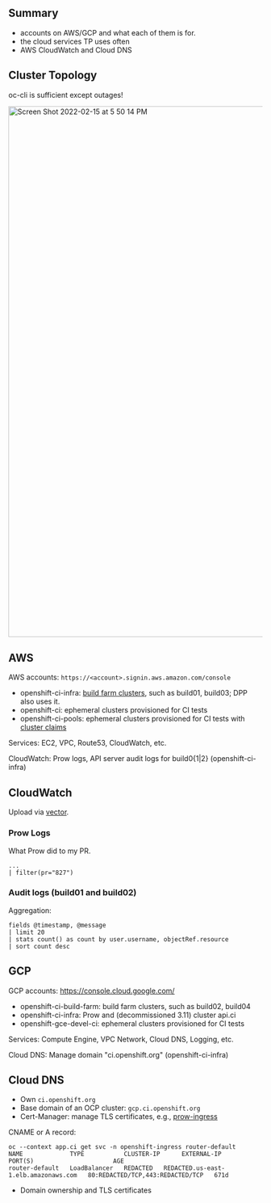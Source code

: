 ## Summary

- accounts on AWS/GCP and what each of them is for.
- the cloud services TP uses often
- AWS CloudWatch and Cloud DNS


## Cluster Topology

oc-cli is sufficient except outages!

<img width="1051" alt="Screen Shot 2022-02-15 at 5 50 14 PM" src="https://user-images.githubusercontent.com/4013349/154168942-9de16f51-3460-424f-9099-d661a519af6b.png">

## AWS
AWS accounts: `https://<account>.signin.aws.amazon.com/console`
  
- openshift-ci-infra: [build farm clusters](https://docs.ci.openshift.org/docs/getting-started/useful-links/#clusters), such as build01, build03; DPP also uses it.
- openshift-ci: ephemeral clusters provisioned for CI tests
- openshift-ci-pools: ephemeral clusters provisioned for CI tests with [cluster claims](https://docs.ci.openshift.org/docs/architecture/ci-operator/#testing-with-a-cluster-from-a-cluster-pool)

Services: EC2, VPC, Route53, CloudWatch, etc.

CloudWatch: Prow logs, API server audit logs for build0{1|2} (openshift-ci-infra)

## CloudWatch

Upload via [vector](https://github.com/openshift/release/blob/62dce99f006bfa6625a5b2b19ee278ea3babb4b0/clusters/build-clusters/01_cluster/openshift/api_audit_log/vector-audit-log_daemonset.yaml#L4).

### Prow Logs

What Prow did to my PR.

```code
...
| filter(pr="827")
```

### Audit logs (build01 and build02)

Aggregation:

```
fields @timestamp, @message 
| limit 20 
| stats count() as count by user.username, objectRef.resource
| sort count desc
```


## GCP

GCP accounts: https://console.cloud.google.com/

- openshift-ci-build-farm: build farm clusters, such as build02, build04
- openshift-ci-infra: Prow and (decommissioned 3.11) cluster api.ci
- openshift-gce-devel-ci: ephemeral clusters provisioned for CI tests

Services: Compute Engine, VPC Network, Cloud DNS, Logging, etc.

  Cloud DNS: Manage domain "ci.openshift.org" (openshift-ci-infra)


## Cloud DNS

- Own `ci.openshift.org`
- Base domain of an OCP cluster: `gcp.ci.openshift.org`
- Cert-Manager: manage TLS certificates, e.g., [prow-ingress](https://github.com/openshift/release/blob/62dce99f006bfa6625a5b2b19ee278ea3babb4b0/clusters/app.ci/cert-manager/prow_ingress.yaml#L2)

CNAME or A record:

```console
oc --context app.ci get svc -n openshift-ingress router-default
NAME             TYPE           CLUSTER-IP      EXTERNAL-IP                                                              PORT(S)                      AGE
router-default   LoadBalancer   REDACTED   REDACTED.us-east-1.elb.amazonaws.com   80:REDACTED/TCP,443:REDACTED/TCP   671d
```

- Domain ownership and TLS certificates
